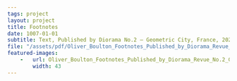 ```yaml
---
tags: project
layout: project
title: Footnotes
date: 1007-01-01
subtitle: Text, Published by Diorama No.2 — Geometric City, France, 2020.
file: "/assets/pdf/Oliver_Boulton_Footnotes_Published_by_Diorama_Revue_No.2—Geometric_City_2020.pdf"
featured-images: 
    -   url: Oliver_Boulton_Footnotes_Published_by_Diorama_Revue_No.2_Geometric_City_2020.jpg
        width: 43
---
```


